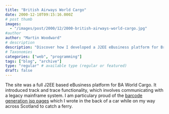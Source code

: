 ```yaml
---
title: "British Airways World Cargo"
date: 2000-12-10T09:15:16.000Z
# post thumb
images:
  - "/images/post/2000/12/2000-british-airways-world-cargo.jpg"
#author
author: "Martin Woodward"
# description
description: "Discover how I developed a J2EE eBusiness platform for British Airways World Cargo, featuring innovative track and trace and barcode generation."
# Taxonomies
categories: ["web", "programming"]
tags: ["blog", "archive"]
type: "regular" # available type (regular or featured)
draft: false
---
```


The site was a full J2EE based eBusiness platform for BA World Cargo. It introduced track and trace functionality, which involves communicating with a legacy mainframe system. I am particulary proud of the [barcode generation jsp pages](http://www.baworldcargo.com/barcode/index.jsp) which I wrote in the back of a car while on my way across Scotland to catch a ferry.
